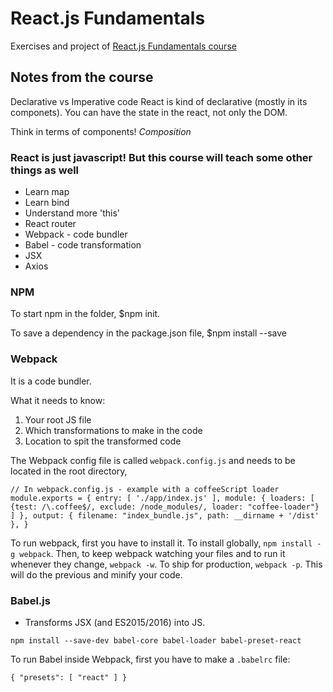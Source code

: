 # React.js Fundamentals
Exercises and project of [React.js Fundamentals course](http://courses.reactjsprogram.com/courses/reactjsfundamentals)


## Notes from the course

Declarative vs Imperative code
React is kind of declarative (mostly in its componets). You can have the state in the react, not only the DOM.

Think in terms of components! *Composition*

### React is just javascript! But this course will teach some other things as well
- Learn map
- Learn bind
- Understand more 'this'
- React router
- Webpack - code bundler
- Babel - code transformation
- JSX
- Axios


### NPM
To start npm in the folder, $npm init.

To save a dependency in the package.json file, $npm install <module> --save

### Webpack
It is a code bundler.

What it needs to know:
  1. Your root JS file
  2. Which transformations to make in the code
  3. Location to spit the transformed code

The Webpack config file is called `webpack.config.js` and needs to be located in the root directory,

`// In webpack.config.js - example with a coffeeScript loader
module.exports = {
  entry: [
    './app/index.js'
  ],
  module: {
    loaders: [
      {test: /\.coffee$/, exclude: /node_modules/, loader: "coffee-loader"}
    ]
  },
  output: {
    filename: "index_bundle.js",
    path: __dirname + '/dist'
  },
}
`

To run webpack, first you have to install it. To install globally, `npm install -g webpack`. Then, to keep webpack watching your files and to run it whenever they change, `webpack -w`. To ship for production, `webpack -p`. This will do the previous and minify your code.

### Babel.js
* Transforms JSX (and ES2015/2016) into JS.

`npm install --save-dev babel-core babel-loader babel-preset-react`

To run Babel inside Webpack, first you have to make a `.babelrc` file:

`{
  "presets": [
    "react"
  ]
}`
